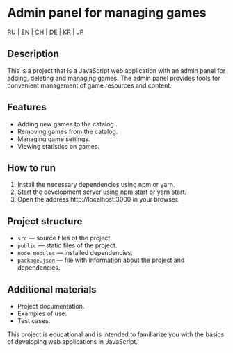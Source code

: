 # Admin panel for managing games

[RU](/README.md) | [EN](README_EN.md) | [CH](README_CH.md) | [DE](README_DE.md) | [KR](README_KR.md) | [JP](README_JP.md)

## Description

This is a project that is a JavaScript web application with an admin panel for adding, deleting and managing games. The admin panel provides tools for convenient management of game resources and content.

## Features

* Adding new games to the catalog.
* Removing games from the catalog.
* Managing game settings.
* Viewing statistics on games.

## How to run

1. Install the necessary dependencies using npm or yarn.
2. Start the development server using npm start or yarn start.
3. Open the address http://localhost:3000 in your browser.

## Project structure

* `src` — source files of the project.
* `public` — static files of the project.
* `node_modules` — installed dependencies.
* `package.json` — file with information about the project and dependencies.

## Additional materials

* Project documentation.
* Examples of use.
* Test cases.

This project is educational and is intended to familiarize you with the basics of developing web applications in JavaScript.